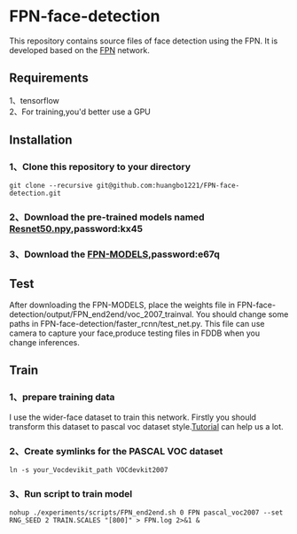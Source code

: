 **FPN-face-detection**
========================
This repository contains source files of face detection using the FPN. It is developed based on the [FPN](https://github.com/xmyqsh/FPN) network.

**Requirements**
---------
1、tensorflow  
2、For training,you'd better use a GPU

**Installation**
----------------
### 1、Clone this repository to your directory
    git clone --recursive git@github.com:huangbo1221/FPN-face-detection.git

### 2、Download the pre-trained models named [Resnet50.npy](https://pan.baidu.com/s/1gfOYAbD),password:kx45

### 3、Download the [FPN-MODELS](https://pan.baidu.com/s/1eS6JGUQ),password:e67q

**Test**
----------
After downloading the FPN-MODELS, place the weights file in FPN-face-detection/output/FPN_end2end/voc_2007_trainval. You should change some paths in FPN-face-detection/faster_rcnn/test_net.py. This file can use camera to capture your face,produce testing files in FDDB when you change inferences.

**Train**
----------
### 1、prepare training data
I use the wider-face dataset to train this network. Firstly you should transform this dataset to pascal voc dataset style.[Tutorial](http://blog.csdn.net/sinat_30071459/article/details/50723212) can help us a lot.

### 2、Create symlinks for the PASCAL VOC dataset
    ln -s your_Vocdevikit_path VOCdevkit2007

### 3、Run script to train model
    nohup ./experiments/scripts/FPN_end2end.sh 0 FPN pascal_voc2007 --set RNG_SEED 2 TRAIN.SCALES "[800]" > FPN.log 2>&1 &
